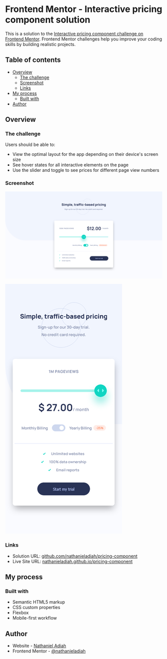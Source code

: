 # Frontend Mentor - Interactive pricing component solution

This is a solution to the [Interactive pricing component challenge on Frontend Mentor](https://www.frontendmentor.io/challenges/interactive-pricing-component-t0m8PIyY8). Frontend Mentor challenges help you improve your coding skills by building realistic projects. 

## Table of contents

- [Overview](#overview)
  - [The challenge](#the-challenge)
  - [Screenshot](#screenshot)
  - [Links](#links)
- [My process](#my-process)
  - [Built with](#built-with)
- [Author](#author)



## Overview

### The challenge

Users should be able to:

- View the optimal layout for the app depending on their device's screen size
- See hover states for all interactive elements on the page
- Use the slider and toggle to see prices for different page view numbers

### Screenshot

![](./screenshot.png)

![](./screenshot-mobile.png)



### Links

- Solution URL: [github.com/nathanieladiah/pricing-component](https://github.com/nathanieladiah/pricing-component)
- Live Site URL: [nathanieladiah.github.io/pricing-component](https://nathanieladiah.github.io/pricing-component)

## My process

### Built with

- Semantic HTML5 markup
- CSS custom properties
- Flexbox
- Mobile-first workflow



## Author

- Website - [Nathaniel Adiah](https://nathanieladiah.github.io)
- Frontend Mentor - [@nathanieladiah](https://www.frontendmentor.io/profile/nathanieladiah)



